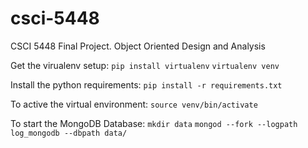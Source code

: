 # csci-5448
CSCI 5448 Final Project. Object Oriented Design and Analysis

Get the virualenv setup:
`pip install virtualenv`
`virtualenv venv`

Install the python requirements:
`pip install -r requirements.txt`

To active the virtual environment:
`source venv/bin/activate`

To start the MongoDB Database: 
`mkdir data`
`mongod --fork --logpath log_mongodb --dbpath data/`


